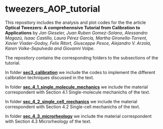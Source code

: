 # tweezers_AOP_tutorial
This repository includes the analysis and plot codes for the the article **Optical Tweezers: A comprehennsive Tutorial  from Calibration to Applications** by *Jan Gieseler, Juan Ruben Gomez-Solano, Alessandro Magazù, Isaac Castillo, Laura Pérez García, Martha Gironella-Torrent, Xavier Viader-Godoy, Felix Ritort, Giusceppe Pesce, Alejandro V. Arzola, Karen Volke-Sepulveda and Giovanni Volpe*. 

 The repository contains the corresponding folders to the subsections of the tutorial.
 
 In folder **[sec3_calibration](sec3_calibration/)** we include the codes to implement the different calibration techniques discussed in the text.
 
 In folder **[sec_4_1_single_molecule_mechanics](sec_4_1_single_molecule_mechanics_xavier/)** we include the material correspondent with Section 4.1 Single-molecule mechanichs of the text.
 
 In folder **[sec_4_2_single_cell_mechanics](sec_4_2_single_cell_mechanics_Marta/)** we include the material correspondent with Section 4.2 Single-cell mechanichs of the text.
 
 
  In folder **[sec_4_3_microrheology](sec_4_3_microrheology_ruben/)**  we include the material correspondent with Section 4.3 Microrheology of the text.
 
